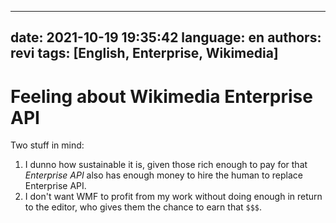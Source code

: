 <!--
SPDX-FileCopyrightText: (C) 2021 - 2024 Hong Yongmin <https://revi.xyz/>

SPDX-License-Identifier: LicenseRef-CC-BY-ND-2.0-KR
-->

---
date: 2021-10-19 19:35:42
language: en
authors: revi
tags: [English, Enterprise, Wikimedia]
---

# Feeling about Wikimedia Enterprise API

Two stuff in mind:

1. I dunno how sustainable it is, given those rich enough to pay for that
   _Enterprise API_ also has enough money to hire the human to replace
   Enterprise API.
2. I don't want WMF to profit from my work without doing enough in return to the
   editor, who gives them the chance to earn that `$$$`.
